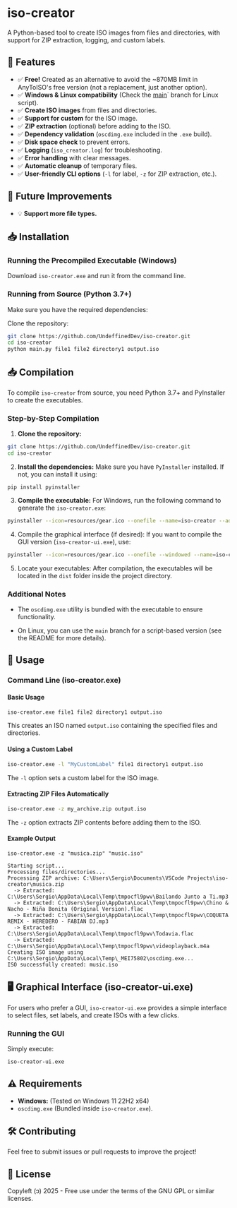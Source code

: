 # iso-creator

A Python-based tool to create ISO images from files and directories, with support for ZIP extraction, logging, and custom labels.

## 🚀 Features
- ✅ **Free!** Created as an alternative to avoid the ~870MB limit in AnyToISO's free version (not a replacement, just another option).
- ✅ **Windows & Linux compatibility** (Check the [main](https://github.com/UndeffinedDev/iso-creator/tree/main/windows-version)` branch for Linux script).
- ✅ **Create ISO images** from files and directories.
- ✅ **Support for custom** for the ISO image.
- ✅ **ZIP extraction** (optional) before adding to the ISO.
- ✅ **Dependency validation** (`oscdimg.exe` included in the `.exe` build).
- ✅ **Disk space check** to prevent errors.
- ✅ **Logging** (`iso_creator.log`) for troubleshooting.
- ✅ **Error handling** with clear messages.
- ✅ **Automatic cleanup** of temporary files.
- ✅ **User-friendly CLI options** (`-l` for label, `-z` for ZIP extraction, etc.).

## 🔧 Future Improvements
- 💡 **Support more file types.**

## 📥 Installation
### Running the Precompiled Executable (Windows)
Download `iso-creator.exe` and run it from the command line.

### Running from Source (Python 3.7+)
Make sure you have the required dependencies:

Clone the repository:
```bash
git clone https://github.com/UndeffinedDev/iso-creator.git
cd iso-creator
python main.py file1 file2 directory1 output.iso

```

## 📥 Compilation

To compile `iso-creator` from source, you need Python 3.7+ and PyInstaller to create the executables.

### Step-by-Step Compilation

1. **Clone the repository:**
```bash
git clone https://github.com/UndeffinedDev/iso-creator.git
cd iso-creator
```

2. **Install the dependencies:** Make sure you have `PyInstaller` installed. If not, you can install it using:

`pip install pyinstaller`

3. **Compile the executable:** For Windows, run the following command to generate the `iso-creator.exe`:

```bash
pyinstaller --icon=resources/gear.ico --onefile --name=iso-creator --add-data "resources/oscdimg.exe;." main.py
```

4. Compile the graphical interface (if desired): If you want to compile the GUI version (`iso-creator-ui.exe`), use:

```bash
pyinstaller --icon=resources/gear.ico --onefile --windowed --name=iso-creator-ui --add-data "dist/iso-creator.exe;." .\ui.py
```

5. Locate your executables: After compilation, the executables will be located in the `dist` folder inside the project directory.

### Additional Notes

- The `oscdimg.exe` utility is bundled with the executable to ensure functionality.

- On Linux, you can use the `main` branch for a script-based version (see the README for more details).

## 📌 Usage
### Command Line (iso-creator.exe)
#### Basic Usage
```bash
iso-creator.exe file1 file2 directory1 output.iso
```
This creates an ISO named `output.iso` containing the specified files and directories.

#### Using a Custom Label
```bash
iso-creator.exe -l "MyCustomLabel" file1 directory1 output.iso
```
The `-l` option sets a custom label for the ISO image.

#### Extracting ZIP Files Automatically
```bash
iso-creator.exe -z my_archive.zip output.iso
```
The `-z` option extracts ZIP contents before adding them to the ISO.

#### Example Output
```
iso-creator.exe -z "musica.zip" "music.iso"

Starting script...
Processing files/directories...
Processing ZIP archive: C:\Users\Sergio\Documents\VSCode Projects\iso-creator\musica.zip
  -> Extracted: C:\Users\Sergio\AppData\Local\Temp\tmpocfl9pwv\Bailando Junto a Ti.mp3
  -> Extracted: C:\Users\Sergio\AppData\Local\Temp\tmpocfl9pwv\Chino & Nacho - Niña Bonita (Original Version).flac
  -> Extracted: C:\Users\Sergio\AppData\Local\Temp\tmpocfl9pwv\COQUETA REMIX - HEREDERO - FABIAN DJ.mp3
  -> Extracted: C:\Users\Sergio\AppData\Local\Temp\tmpocfl9pwv\Todavia.flac
  -> Extracted: C:\Users\Sergio\AppData\Local\Temp\tmpocfl9pwv\videoplayback.m4a
Creating ISO image using C:\Users\Sergio\AppData\Local\Temp\_MEI75802\oscdimg.exe...
ISO successfully created: music.iso
```

## 🖥️ Graphical Interface (iso-creator-ui.exe)
For users who prefer a GUI, `iso-creator-ui.exe` provides a simple interface to select files, set labels, and create ISOs with a few clicks.

### Running the GUI
Simply execute:
```bash
iso-creator-ui.exe
```

## ⚠️ Requirements
- **Windows:** (Tested on Windows 11 22H2 x64)
- `oscdimg.exe` (Bundled inside `iso-creator.exe`).

## 🛠️ Contributing
Feel free to submit issues or pull requests to improve the project!

## 📜 License
Copyleft (ↄ) 2025 - Free use under the terms of the GNU GPL or similar licenses.

